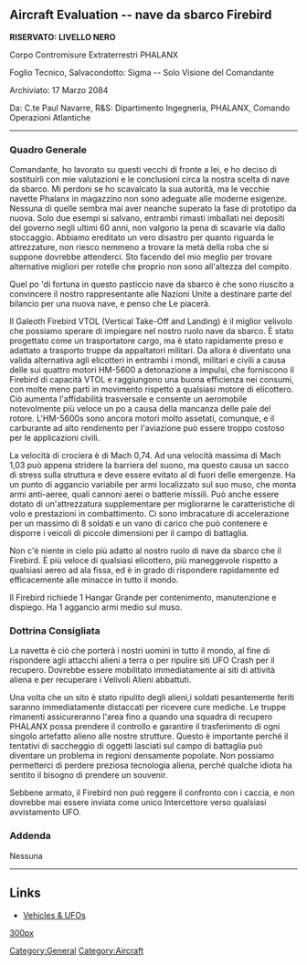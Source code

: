 ## Aircraft Evaluation -- nave da sbarco Firebird

**RISERVATO: LIVELLO NERO**

Corpo Contromisure Extraterrestri PHALANX

Foglio Tecnico, Salvacondotto: Sigma -- Solo Visione del Comandante

Archiviato: 17 Marzo 2084

Da: C.te Paul Navarre, R&S: Dipartimento Ingegneria, PHALANX, Comando
Operazioni Atlantiche

------------------------------------------------------------------------

### Quadro Generale

Comandante, ho lavorato su questi vecchi di fronte a lei, e ho deciso di
sostituirli con mie valutazioni e le conclusioni circa la nostra scelta
di nave da sbarco. Mi perdoni se ho scavalcato la sua autorità, ma le
vecchie navette Phalanx in magazzino non sono adeguate alle moderne
esigenze. Nessuna di quelle sembra mai aver neanche superato la fase di
prototipo da nuova. Solo due esempi si salvano, entrambi rimasti
imballati nei depositi del governo negli ultimi 60 anni, non valgono la
pena di scavarle via dallo stoccaggio. Abbiamo ereditato un vero
disastro per quanto riguarda le attrezzature, non riesco nemmeno a
trovare la metà della roba che si suppone dovrebbe attenderci. Sto
facendo del mio meglio per trovare alternative migliori per rotelle che
proprio non sono all'altezza del compito.

Quel po 'di fortuna in questo pasticcio nave da sbarco è che sono
riuscito a convincere il nostro rappresentante alle Nazioni Unite a
destinare parte del bilancio per una nuova nave, e penso che Le piacerà.

Il Galeoth Firebird VTOL (Vertical Take-Off and Landing) è il miglior
velivolo che possiamo sperare di impiegare nel nostro ruolo nave da
sbarco. È stato progettato come un trasportatore cargo, ma è stato
rapidamente preso e adattato a trasporto truppe da appaltatori militari.
Da allora è diventato una valida alternativa agli elicotteri in entrambi
i mondi, militari e civili a causa delle sui quattro motori HM-5600 a
detonazione a impulsi, che forniscono il Firebird di capacità VTOL e
raggiungono una buona efficienza nei consumi, con molte meno parti in
movimento rispetto a qualsiasi motore di elicottero. Ciò aumenta
l'affidabilità trasversale e consente un aeromobile notevolmente più
veloce un po a causa della mancanza delle pale del rotore. L'HM-5600s
sono ancora motori molto assetati, comunque, e il carburante ad alto
rendimento per l'aviazione può essere troppo costoso per le applicazioni
civili.

La velocità di crociera è di Mach 0,74. Ad una velocità massima di Mach
1,03 può appena stridere la barriera del suono, ma questo causa un sacco
di stress sulla struttura e deve essere evitato al di fuori delle
emergenze. Ha un punto di aggancio variabile per armi localizzato sul
suo muso, che monta armi anti-aeree, quali cannoni aerei o batterie
missili. Può anche essere dotato di un'attrezzatura supplementare per
migliorarne le caratteristiche di volo e prestazioni in combattimento.
Ci sono imbracature di accelerazione per un massimo di 8 soldati e un
vano di carico che può contenere e disporre i veicoli di piccole
dimensioni per il campo di battaglia.

Non c'è niente in cielo più adatto al nostro ruolo di nave da sbarco che
il Firebird. È più veloce di qualsiasi elicottero, più maneggevole
rispetto a qualsiasi aereo ad ala fissa, ed è in grado di rispondere
rapidamente ed efficacemente alle minacce in tutto il mondo.

Il Firebird richiede 1 Hangar Grande per contenimento, manutenzione e
dispiego. Ha 1 aggancio armi medio sul muso.

### Dottrina Consigliata

La navetta è ciò che porterà i nostri uomini in tutto il mondo, al fine
di rispondere agli attacchi alieni a terra o per ripulire siti UFO Crash
per il recupero. Dovrebbe essere mobilitato immediatamente ai siti di
attività aliena e per recuperare i Velivoli Alieni abbattuti.

Una volta che un sito è stato ripulito degli alieni,i soldati
pesantemente feriti saranno immediatamente distaccati per ricevere cure
mediche. Le truppe rimanenti assicureranno l'area fino a quando una
squadra di recupero PHALANX possa prendere il controllo e garantire il
trasferimento di ogni singolo artefatto alieno alle nostre strutture.
Questo è importante perché il tentativi di saccheggio di oggetti
lasciati sul campo di battaglia può diventare un problema in regioni
densamente popolate. Non possiamo permetterci di perdere preziosa
tecnologia aliena, perché qualche idiota ha sentito il bisogno di
prendere un souvenir.

Sebbene armato, il Firebird non può reggere il confronto con i caccia, e
non dovrebbe mai essere inviata come unico Intercettore verso qualsiasi
avvistamento UFO.

### Addenda

Nessuna

------------------------------------------------------------------------

## Links

- [Vehicles & UFOs](Vehicles_&_UFOs "wikilink")

[300px](image:Drop_firebird.jpg "wikilink")

[Category:General](Category:General "wikilink")
[Category:Aircraft](Category:Aircraft "wikilink")